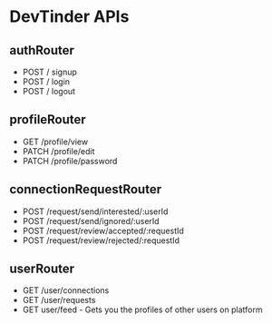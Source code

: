 # DevTinder APIs

## authRouter
- POST / signup
- POST / login
- POST / logout

## profileRouter
- GET /profile/view
- PATCH /profile/edit
- PATCH /profile/password

## connectionRequestRouter
- POST /request/send/interested/:userId
- POST /request/send/ignored/:userId
- POST /request/review/accepted/:requestId
- POST /request/review/rejected/:requestId


## userRouter
- GET /user/connections
- GET /user/requests
- GET user/feed - Gets you the profiles of other users on platform
